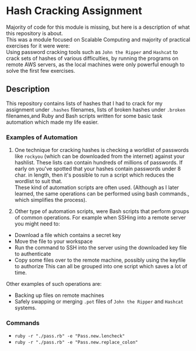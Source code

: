 # Hash Cracking Assignment
Majority of code for this module is missing, but here is a description of what this repository is about. <br />
This was a module focused on Scalable Computing and majority of practical exercises for it were were: <br />
Using password cracking tools such as `John the Ripper` and `Hashcat` to crack sets of hashes of various difficulties, by running the programs on remote AWS servers, as the local machines were only powerful enough to solve the first few exercises.

## Description
This repository contains lists of hashes that I had to crack for my assignment under `.hashes` filenames, lists of broken hashes under `.broken` filenames,and Ruby and Bash scripts written for some basic task automation which made my life easier.

### Examples of Automation
1. One technique for cracking hashes is checking a worldlist of passwords like `rockyou` (which can be downloaded from the internet) against your hashlist. These lists can contain hundreds of millions of passwords. If early on you've spotted that your hashes contain passwords under 8 char. in length, then it's possible to run a script which reduces the wordlist to suit that. <br />
These kind of automation scripts are often used. (Although as I later learned, the same operations can be performed using bash commands., which simplifies the process).

2. Other type of automation scripts, were Bash scripts that perform groups of common operations. For example when SSHing into a remote server you might need to:

- Download a file which contains a secret key
- Move the file to your workspace
- Run the command to SSH into the server using the downloaded key file to authenticate
- Copy some files over to the remote machine, possibly using the keyfile to authorize
This can all be grouped into one script which saves a lot of time.

Other examples of such operations are:
- Backing up files on remote machines
- Safely swapping or merging `.pot` files of `John the Ripper` and `Hashcat` systems.

### Commands
- `ruby -r "./pass.rb" -e "Pass.new.lencheck"`
- `ruby -r "./pass.rb" -e "Pass.new.replace_colon"`

